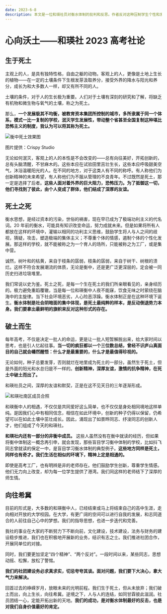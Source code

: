 ```yaml
---
date: 2023-6-8
description: 本文是一位和瑛社员对衡水体制的批判和反思。作者反对这种压制学生个性和发展的“死土式”教育模式，希望在大学中有更多的自由和空间，继续推进社团的事业，实现自己的梦想。作者还赞美了和瑛广大社员心向沃土的创新精神和友谊。
---
```


# 心向沃土——和瑛社 2023 高考社论

## 生于死土

主观上的人，是具有独特性格，自由之躯的动物。客观上的人，更像是土地上生长的植物——在一定的土壤条件下生根发芽汲取养分，接受外界的降水与阳光和养分，成长为和大多数人一样，却又有所不同的人。

土壤的条件，对于人的生长极为重要。人们对于土壤有深刻的研究和了解，将缺乏有机物和微生物与氧气的土壤，称之为死土。

那么，**一个发展极其不均衡，被教育资本集团所控制的城市，多所隶属于同一个体系，模式一比一复制的学校，泯灭学生发展性，带动整个省甚至全国复制这种堪比恐怖主义的制度，我认为可以将其称为死土。**

![衡中死土效果图](/blogimg/20230608-gaokao23/2.webp)

<p class='text-center'>图片提供：Crispy Studio</p>

无论如何泯灭，客观上的人的本性是不会改变的——总有向往美好，开拓创新的，总有头脑清醒，不甘麻木的。这些本应在试验田里茁壮生长，这些本应呼吸甜美空气，沐浴温暖阳光的人。在不同的地方，对于这类人有不同的称呼。有人称他们为创新精神的未来希望，有人称他们为不服从管理的不良青年。不过既然是死土，那一定是选择了后者。**这些人面对着外界的巨大阻力，恐怖压力。为了抵御这一切，他们寻找到了彼此，由个人变成了群体，他们结成了深厚的友谊。**

## 死土之死

衡水思想，是经过资本的污染，世俗的祸害，现在早已成为了极端功利主义的代名词。20 年前的衡水，可能具有知识改变命运，努力成就未来。但是如果将所有人都放在这样的环境中，灌输以相同的功利主义思维，鼓励学生将人与人之间的歧视，猜疑，攻击，塑造极端的集体主义；不尊重个体的情感，遏制个体的个性化发展。那这样的学校，就不能被称之为一个育人的场所，只能被称之为工厂，或是集中营。

诚然，树叶和的枯黄，来自于枝条的孱弱，枝条的孱弱，来自于树干、树根的溃烂。这样不符合发展潮流的体质，无论是衡中，还是更广泛更深层的，定会被一同历史扫进垃圾堆里。

我们常说以史为鉴。死土之死，是每一个生在死土的我们所亲眼看见的，亲身经历的。极力避免重蹈覆辙，当是每一位和瑛衡中人夜不能寐，饮食无味之时萦绕在脑海中的主旋律。当下社会环境恶劣，人心险恶浮躁。衡水体制正是在这种环境下诞生。**衡水体制是社会阴暗面的集中体现，是死土最纯粹的样本，是反动倒退势力本身。我们要拿出最鲜明的旗帜来反对这种形式的存在。**

## 破土而生

每年高考，不仅是决定一批人的命运，更是让一批人短暂解脱出来，给大家时间以思考，也是引人忆起往事。**当一切的疯狂都以一个三位数总结，曾经不识庐山真面目的自己就会幡然醒悟：什么才是最重要的，什么才是最值得珍视的。**

无论如何，种子总要发芽，否则就烂在地里成为死土的一部分。虽然生于死土，但是外面的阳光和水总归是不一样的。**创新精神，深厚友谊，激情的抗争精神，在死土中破土而出了。**

和瑛社员之间，深厚的友谊和默契，正是在这不见天日的三年逐渐形成。

![和瑛社南区成员合照](/blogimg/20230608-gaokao23/1.jpg)

和瑛衡中人的相遇，不仅仅是共同爱好这么简单，也不仅仅是身处相同境地这样单纯。是因我们心中有相同信念，相信在如此环境中，创新的种子仍得以保留，仍希望可以在如此土壤中茁壮成长。因此，涌现出了如景晔同志、纾浚同志的创新人才，他们组成了今天的和瑛社。

**和瑛社内还有一部分的非衡中成员。** 这些人虽然没有在衡中就读的经历，但如果将衡中体制这一概念再引申，就会发现，那些盲目学习衡中体制的学校，比如抖飞同志曾就读的保定一中，是盲目学习衡水体制的典型例子。**这些地方同样是死土，同样也有奇才。我们生活在相似的环境下，精神上定是相通的。**

即使是高考工厂，也有明辨是非的老师存在。他们鼓励学生创新，尊重学生情感。他们无力向上改变，却为每一位学生提供了港湾。我们同这样的老师结下了深厚的师生情。

## 向往希冀

目前的形式是，大多数的和瑛衡中人，已经结束或马上将结束自己的高中生涯，走向相对开放的大学校园。在大学，有更广阔的空间可以进行自我的发展，和志同道合的人前往自己心中的梦想。我们的指导思想，也进一步迭代和完善。

我社的事业在大家的不断努力下不断向前，文化建设，技术建设，法务与财务的建设稳步推进，我们也在积极地开展新的业务，结识有志之士。我们推进社团合作，开展同单位的对接。

同时，我们要更加坚定“四个精神”、“两个反对”。一段时间以来，某些同志，思想动摇、松懈，放松了警惕。

**我们的社团建设务必求真求实，切忌夸夸其谈。面对问题，我们要下大决心，拿大气力来解决。**

回首过去的峥嵘岁月，放眼未来的光明前程。我们生于死土，但从未放弃；我们破土而出，向上生长，向往希冀。逆境之下，人与人的连结，如同甘霖彼此滋润。社员团结一心，定能开拓出新的天地。**我们的成功，是对衡水体制最好的反击，也是对我们自身价值最好的肯定。**
